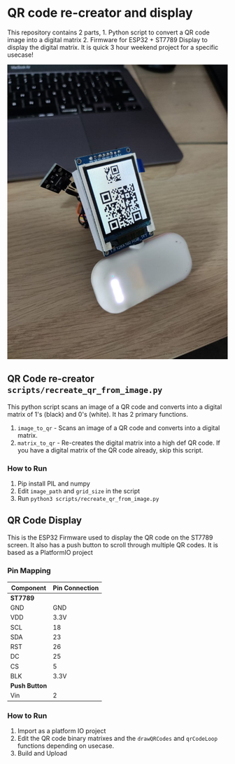# QR code re-creator and display

This repository contains 2 parts, 1. Python script to convert a QR code image into a digital matrix 2. Firmware for ESP32 + ST7789 Display to display the digital matrix. It is quick 3 hour weekend project for a specific usecase!

![front](./assets/front.jpg)

## QR Code re-creator `scripts/recreate_qr_from_image.py`

This python script scans an image of a QR code and converts into a digital matrix of 1's (black) and 0's (white). It has 2 primary functions.

1. `image_to_qr` - Scans an image of a QR code and converts into a digital matrix.
2. `matrix_to_qr` - Re-creates the digital matrix into a high def QR code.
   If you have a digital matrix of the QR code already, skip this script.

### How to Run

1. Pip install PIL and numpy
2. Edit `image_path` and `grid_size` in the script
3. Run `python3 scripts/recreate_qr_from_image.py`

## QR Code Display

This is the ESP32 Firmware used to display the QR code on the ST7789 screen. It also has a push button to scroll through multiple QR codes. It is based as a PlatformIO project

### Pin Mapping

| **Component**     | **Pin Connection** |
|-------------------|--------------------|
| **ST7789**        |                    |
| GND               | GND                |
| VDD               | 3.3V               |
| SCL               | 18                 |
| SDA               | 23                 |
| RST               | 26                 |
| DC                | 25                 |
| CS                | 5                  |
| BLK               | 3.3V               |
| **Push Button**   |                    |
| Vin               | 2                  |


### How to Run

1. Import as a platform IO project
2. Edit the QR code binary matrixes and the `drawQRCodes` and `qrCodeLoop` functions depending on usecase.
3. Build and Upload
